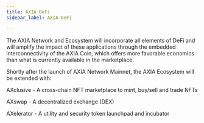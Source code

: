 ```yaml
---
title: AXIA DeFi
sidebar_label: AXIA DeFi

---
```

The AXIA Network and Ecosystem will incorporate all elements of DeFi and will amplify the impact of these applications through the embedded interconnectivity of the AXIA Coin, which offers more favorable economics than what is currently available in the marketplace.

Shortly after the launch of AXIA Network Mainnet, the AXIA Ecosystem will be extended with:

 AXclusive - A cross-chain NFT marketplace to mint, buy/sell and trade NFTs

 AXswap - A decentralized exchange (DEX)

 AXelerator - A utility and security token launchpad and incubator

